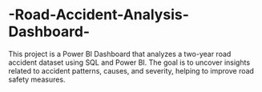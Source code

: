 # -Road-Accident-Analysis-Dashboard-
This project is a Power BI Dashboard that analyzes a two-year road accident dataset using SQL and Power BI. The goal is to uncover insights related to accident patterns, causes, and severity, helping to improve road safety measures.
